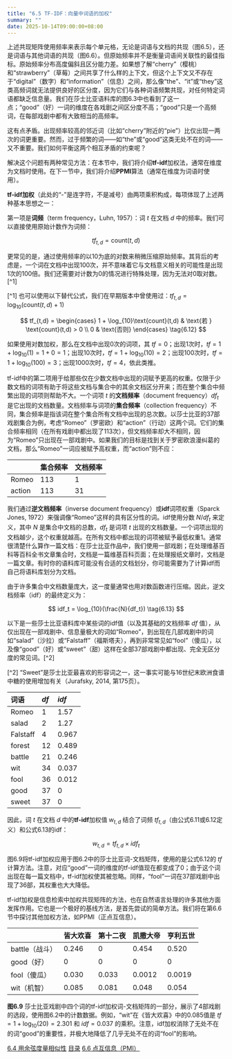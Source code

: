 ```yaml
---
title: "6.5 TF-IDF：向量中词语的加权"
summary: ""
date: 2025-10-14T09:00:00+08:00
---
```


上述共现矩阵使用频率来表示每个单元格，无论是词语与文档的共现（图6.5），还是词语与其他词语的共现（图6.6）。但原始频率并不是衡量词语间关联性的最佳指标。原始频率分布高度偏斜且区分能力差。如果想了解“cherry”（樱桃）和“strawberry”（草莓）之间共享了什么样的上下文，但这个上下文又不存在于“digital”（数字）和“information”（信息）之间，那么像“the”、“it”或“they”这类高频词就无法提供良好的区分度，因为它们与各种词语频繁共现，对任何特定词语都缺乏信息量。我们在莎士比亚语料库的图6.3中也看到了这一点；“good”（好）一词的维度在各戏剧之间区分度不高；“good”只是一个高频词，在每部戏剧中都有大致相当的高频率。

这有点矛盾。出现频率较高的邻近词（比如“cherry”附近的“pie”）比仅出现一两次的词更重要。然而，过于频繁的词——如“the”或“good”这类无处不在的词——又不重要。我们如何平衡这两个相互矛盾的约束呢？

解决这个问题有两种常见方法：在本节中，我们将介绍**tf-idf**加权法，通常在维度为文档时使用。在下一节中，我们将介绍**PPMI**算法（通常在维度为词语时使用）。

**tf-idf加权**（此处的“-”是连字符，不是减号）由两项乘积构成，每项体现了上述两种基本思想之一：

第一项是**词频**（term frequency，Luhn, 1957）：词 $t$ 在文档 $d$ 中的频率。我们可以直接使用原始计数作为词频：

$$
tf_{t,d} = \text{count}(t,d)
\tag{6.11}
$$

更常见的是，通过使用频率的以10为底的对数来稍微压缩原始频率。其背后的考虑是，一个词在文档中出现100次，并不意味着它与文档意义相关的可能性是出现1次的100倍。我们还需要对计数为0的情况进行特殊处理，因为无法对0取对数。[^1]

[^1] 也可以使用以下替代公式，我们在早期版本中曾使用过：$tf_{t,d} = \log_{10}(\text{count}(t,d)+ 1)$

$$
tf_{t,d} =
\begin{cases}
1 + \log_{10}\text{count}(t,d) & \text{若 } \text{count}(t,d) > 0 \\
0 & \text{否则}
\end{cases}
\tag{6.12}
$$

如果使用对数加权，那么在文档中出现0次的词项，其 $tf= 0$；出现1次时，$tf = 1 + \log_{10}(1) =1 + 0 = 1$；出现10次时，$tf = 1 + \log_{10}(10) = 2$；出现100次时，$tf = 1 +\log_{10}(100) =3$；出现1000次时，$tf = 4$，依此类推。

tf-idf中的第二项用于给那些仅在少数文档中出现的词赋予更高的权重。仅限于少数文档的词项有助于将这些文档与集合中的其余文档区分开来；而在整个集合中频繁出现的词项则帮助不大。一个词项 $t$ 的**文档频率**（document frequency）$df_t$ 是它出现的文档数量。文档频率与词项的**集合频率**（collection frequency）不同，集合频率是指该词在整个集合所有文档中出现的总次数。以莎士比亚的37部戏剧集合为例，考虑“Romeo”（罗密欧）和“action”（行动）这两个词。它们的集合频率相同（在所有戏剧中都出现了113次），但文档频率却大不相同，因为“Romeo”只出现在一部戏剧中。如果我们的目标是找到关于罗密欧浪漫纠葛的文档，那么“Romeo”一词应被赋予高权重，而“action”则不应：

| | 集合频率 | 文档频率 |
|:---|:---|:---|
| Romeo | 113 | 1 |
| action | 113 | 31 |

我们通过**逆文档频率**（inverse document frequency）或**idf**词项权重（Sparck Jones, 1972）来强调像“Romeo”这样的具有区分性的词。idf使用分数 $N/df_t$ 来定义，其中 $N$ 是集合中文档的总数，$df_t$ 是词项 $t$ 出现的文档数量。一个词项出现的文档越少，这个权重就越高。在所有文档中都出现的词项被赋予最低权重1。通常很清楚什么算作一篇文档：在莎士比亚作品中，我们使用一部戏剧；在处理维基百科等百科全书文章集合时，文档是一篇维基百科页面；在处理报纸文章时，文档是一篇文章。有时你的语料库可能没有合适的文档划分，你可能需要为了计算idf而自己将语料库划分为文档。

由于许多集合中文档数量庞大，这一度量通常也用对数函数进行压缩。因此，逆文档频率（idf）的最终定义为：

$$
idf_t = \log_{10}(\frac{N}{df_t})
\tag{6.13}
$$

以下是一些莎士比亚语料库中某些词的idf值（以及其基础的文档频率 $df$ 值），从仅出现在一部戏剧中、信息量极大的词如“Romeo”，到出现在几部戏剧中的词如“salad”（沙拉）或“Falstaff”（福斯塔夫），再到非常常见如“fool”（傻瓜），以及像“good”（好）或“sweet”（甜）这样在全部37部戏剧中都出现、完全无区分度的常见词。[^2]

[^2] “Sweet”是莎士比亚最喜欢的形容词之一，这一事实可能与16世纪末欧洲食谱中糖的使用增加有关（Jurafsky, 2014, 第175页）。

| 词语 | $df$ | $idf$ |
|:---|:---|:---|
| Romeo | 1 | 1.57 |
| salad | 2 | 1.27 |
| Falstaff | 4 | 0.967 |
| forest | 12 | 0.489 |
| battle | 21 | 0.246 |
| wit | 34 | 0.037 |
| fool | 36 | 0.012 |
| good | 37 | 0 |
| sweet | 37 | 0 |

因此，词 $t$ 在文档 $d$ 中的**tf-idf**加权值 $w_{t,d}$ 结合了词频 $tf_{t,d}$（由公式6.11或6.12定义）和公式6.13的idf：

$$
w_{t,d} = tf_{t,d} \times idf_t
\tag{6.14}
$$

图6.9将tf-idf加权应用于图6.2中的莎士比亚词-文档矩阵，使用的是公式6.12的 $tf$ 计算方法。注意，对应“good”一词的维度的tf-idf值现在都变成了0；由于这个词出现在每一篇文档中，tf-idf加权使其被忽略。同样，“fool”一词在37部戏剧中出现了36部，其权重也大大降低。

tf-idf加权是信息检索中加权共现矩阵的方法，也在自然语言处理的许多其他方面发挥作用。它也是一个极好的基线方法，是首先尝试的简单方法。我们将在第6.6节中探讨其他加权方法，如PPMI（正点互信息）。

| | 皆大欢喜 | 第十二夜 | 凯撒大帝 | 亨利五世 |
| :--- | :--- | :--- | :--- | :--- |
| battle（战斗） | 0.246 | 0 | 0.454 | 0.520 |
| good（好） | 0 | 0 | 0 | 0 |
| fool（傻瓜） | 0.030 | 0.033 | 0.0012 | 0.0019 |
| wit（机智） | 0.085 | 0.081 | 0.048 | 0.054 |

**图6.9** 莎士比亚戏剧中四个词的tf-idf加权词-文档矩阵的一部分，展示了4部戏剧的选段，使用图6.2中的计数数据。例如，“wit”在《皆大欢喜》中的0.085值是 $tf = 1 + \log_{10}(20) = 2.301$ 和 $idf= 0.037$ 的乘积。注意，idf加权消除了无处不在的词“good”的重要性，并极大地降低了几乎无处不在的词“fool”的影响。


<nav class="pagination justify-content-between">
<a href="../ch6-04">6.4 用余弦度量相似性</a>
<a href="../">目录</a>
<a href="../ch6-06">6.6 点互信息（PMI）</a>
</nav>

